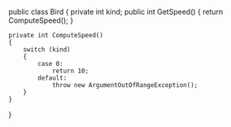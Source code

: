 ﻿public class Bird
{
    private int kind;
    public int GetSpeed()
    {
        return ComputeSpeed();
    }

    private int ComputeSpeed()
    {
        switch (kind)
        {
            case 0:
                return 10;
            default:
                throw new ArgumentOutOfRangeException();
        }
    }
}